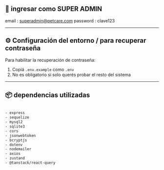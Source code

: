 
## 🔑 ingresar como SUPER ADMIN
email : superadmin@petcare.com
password : clave123

------------------------------------------------------

## ⚙️ Configuración del entorno / para recuperar contraseña
Para habilitar la recuperación de contraseña:

1. Copiá `.env.example` como `.env`
2. No es obligatorio si solo querés probar el resto del sistema

------------------------------------------------------

## 📦 dependencias utilizadas 

```bash

- express
- sequelize
- mysql2
- sqlite3
- cors
- jsonwebtoken
- bcryptjs
- dotenv
- nodemailer
- axios
- zustand
- @tanstack/react-query
